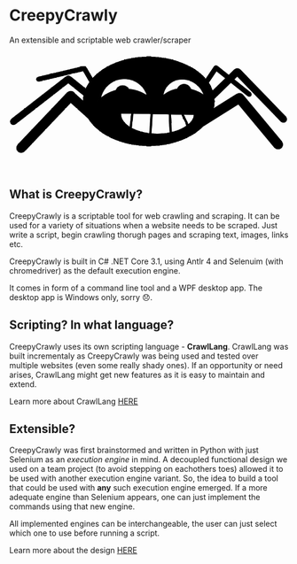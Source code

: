 # CreepyCrawly
An extensible and scriptable web crawler/scraper

![CreepyCrawly Logo](https://github.com/JurajDoncevic/CreepyCrawly/blob/master/Wiki/CreppyCrawlyTranspImg.png)


## What is CreepyCrawly?
CreepyCrawly is a scriptable tool for web crawling and scraping. It can be used for a variety of situations when a website needs to be scraped. Just write a script, begin crawling thorugh pages and scraping text, images, links etc.

CreepyCrawly is built in C# .NET Core 3.1, using Antlr 4 and Selenuim (with chromedriver) as the default execution engine.

It comes in form of a command line tool and a WPF desktop app. The desktop app is Windows only, sorry :disappointed:.

## Scripting? In what language?
CreepyCrawly uses its own scripting language - **CrawlLang**. CrawlLang was built incrementaly as CreepyCrawly was being used and tested over multiple websites (even some really shady ones). If an opportunity or need arises, CrawlLang might get new features as it is easy to maintain and extend.

Learn more about CrawlLang [HERE]()

## Extensible?
CreepyCrawly was first brainstormed and written in Python with just Selenium as an *execution engine* in mind. A decoupled functional design we used on a team project (to avoid stepping on eachothers toes) allowed it to be used with another execution engine variant. So, the idea to build a tool that could be used with **any** such execution engine emerged. If a more adequate engine than Selenium appears, one can just implement the commands using that new engine.

All implemented engines can be interchangeable, the user can just select which one to use before running a script.

Learn more about the design [HERE]()
